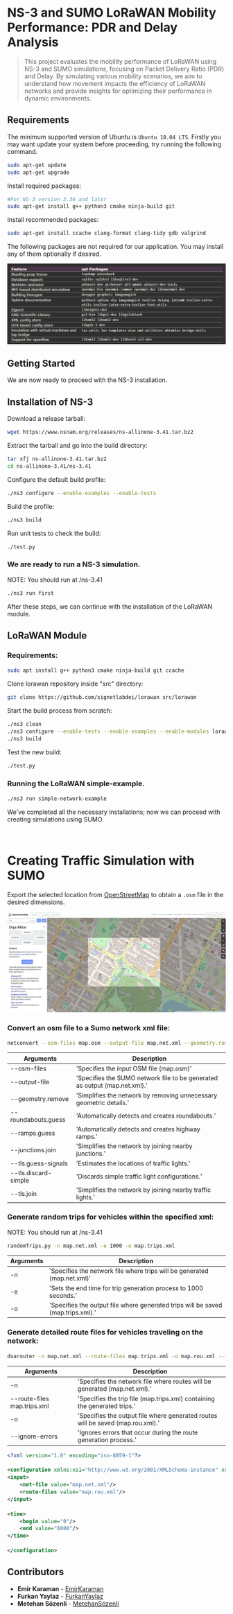 # NS-3 and SUMO LoRaWAN Mobility Performance: PDR and Delay Analysis 

> This project evaluates the mobility performance of LoRaWAN using NS-3 and SUMO simulations, focusing on Packet Delivery Ratio (PDR) and Delay. By simulating various mobility scenarios, we aim to understand how movement impacts the efficiency of LoRaWAN networks and provide insights for optimizing their performance in dynamic environments.

## Requirements

The minimum supported version of Ubuntu is `Ubuntu 18.04 LTS`. 
Firstly you may want update your system before proceeding, try running the following command.

```sh
sudo apt-get update
sudo apt-get upgrade
```

Install required packages:

```sh
#For NS-3 version 3.36 and later	
sudo apt-get install g++ python3 cmake ninja-build git
```

Install recommended packages:

```sh
sudo apt-get install ccache clang-format clang-tidy	gdb valgrind
```

The following packages are not required for our application. You may install any of them optionally if desired.

![img1](https://github.com/metehansozenli/NS-3_SUMO_Mobility_Project/blob/main/img/img1.png)

## Getting Started

We are now ready to proceed with the NS-3 installation.

## Installation of NS-3

Download a release tarball:

```sh
wget https://www.nsnam.org/releases/ns-allinone-3.41.tar.bz2
```

Extract the tarball and go into the build directory:

```sh
tar xfj ns-allinone-3.41.tar.bz2
cd ns-allinone-3.41/ns-3.41
```

Configure the default build profile:

```sh
./ns3 configure --enable-examples --enable-tests
```

Build the profile:

```sh
./ns3 build
```

Run unit tests to check the build:

```sh
./test.py
```

### We are ready to run a NS-3 simulation.
NOTE: You should run at /ns-3.41

```sh
./ns3 run first
```

After these steps, we can continue with the installation of the LoRaWAN module.

## LoRaWAN Module

### Requirements:

```sh
sudo apt install g++ python3 cmake ninja-build git ccache
```

Clone lorawan repository inside "src" directory: 

```sh
git clone https://github.com/signetlabdei/lorawan src/lorawan
```

Start the build process from scratch:

```sh
./ns3 clean
./ns3 configure --enable-tests --enable-examples --enable-modules lorawan
./ns3 build
```

Test the new build:

```sh
./test.py
```

### Running the LoRaWAN simple-example.

```sh
./ns3 run simple-network-example
```

We've completed all the necessary installations; now we can proceed with creating simulations using SUMO.

&nbsp;  &nbsp;  &nbsp;  

 # Creating Traffic Simulation with SUMO

Export the selected location from [OpenStreetMap](https://www.openstreetmap.org/#map=16/40.9870/29.037) to obtain a `.osm` file in the desired dimensions.

![img2](https://github.com/metehansozenli/NS-3_SUMO_Mobility_Project/blob/main/img/img2.jpeg)

### Convert an osm file to a Sumo network xml file:

```sh
netconvert --osm-files map.osm --output-file map.net.xml --geometry.remove --roundabouts.guess --ramps.guess --junctions.join --tls.guess-signals --tls.discard-simple --tls.join
```

| **Arguments** | **Description** |
| --- | --- |
| --osm-files | 'Specifies the input OSM file (map.osm)' |
| --output-file | 'Specifies the SUMO network file to be generated as output (map.net.xml).' |
| --geometry.remove | 'Simplifies the network by removing unnecessary geometric details.' |
| --roundabouts.guess | 'Automatically detects and creates roundabouts.' |
| --ramps.guess | 'Automatically detects and creates highway ramps.' |
| --junctions.join | 'Simplifies the network by joining nearby junctions.' |
| --tls.guess-signals | 'Estimates the locations of traffic lights.' |
| --tls.discard-simple | 'Discards simple traffic light configurations.' |
| --tls.join | 'Simplifies the network by joining nearby traffic lights.' |

### Generate random trips for vehicles within the specified xml:
NOTE: You should run at /ns-3.41

```sh
randomTrips.py -n map.net.xml -e 1000 -o map.trips.xml
```

| **Arguments** | **Description** |
| --- | --- |
| -n | 'Specifies the network file where trips will be generated (map.net.xml)' |
| -e | 'Sets the end time for trip generation process to 1000 seconds.' |
| -o | 'Specifies the output file where generated trips will be saved (map.trips.xml).' |

### Generate detailed route files for vehicles traveling on the network:

```sh
duarouter -n map.net.xml --route-files map.trips.xml -o map.rou.xml --ignore-errors"
```

| **Arguments** | **Description** |
| --- | --- |
| -n | 'Specifies the network file where routes will be generated (map.net.xml).' |
| --route-files map.trips.xml | 'Specifies the trip file (map.trips.xml) containing the generated trips.' |
| -o | 'Specifies the output file where generated routes will be saved (map.rou.xml).' |
| --ignore-errors | 'Ignores errors that occur during the route generation process.' |

```xml
<?xml version="1.0" encoding="iso-8859-1"?> 

<configuration xmlns:xsi="http://www.w3.org/2001/XMLSchema-instance" xsi:noNamespaceSchemaLocation="http://sumo.sf.net/xsd/sumoConfiguration.xsd"> 
<input>
    <net-file value="map.net.xml"/> 
    <route-files value="map.rou.xml"/> 
</input> 

<time> 
    <begin value="0"/> 
    <end value="6000"/>
</time>

</configuration>
```

## Contributors

* **Emir Karaman** - [EmirKaraman](https://github.com/Emir-Karaman)
* **Furkan Yaylaz** - [FurkanYaylaz](https://github.com/furkanyaylaz)
* **Metehan Sözenli** - [MetehanSözenli](https://github.com/metehansozenli)

